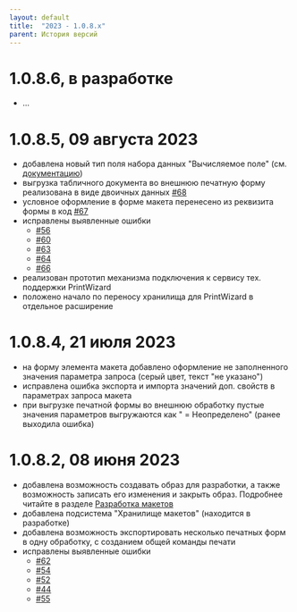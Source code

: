 ```yaml
---
layout: default
title:  "2023 - 1.0.8.х"
parent: История версий
---
```


# 1.0.8.6, в разработке

* ...

# 1.0.8.5, 09 августа 2023

* добавлена новый тип поля набора данных "Вычисляемое поле" (см. [документацию](https://vandalsvq.github.io/printwizard/docs/guide/ch_01_02.html#Поля-набора-данных))
* выгрузка табличного документа во внешнюю печатную форму реализована в виде двоичных данных [#68](https://github.com/vandalsvq/printwizard/issues/68)
* условное оформление в форме макета перенесено из реквизита формы в код [#67](https://github.com/vandalsvq/printwizard/issues/67)
* исправлены выявленные ошибки
  * [#56](https://github.com/vandalsvq/printwizard/issues/56)
  * [#60](https://github.com/vandalsvq/printwizard/issues/60)
  * [#63](https://github.com/vandalsvq/printwizard/issues/63)
  * [#64](https://github.com/vandalsvq/printwizard/issues/64)
  * [#66](https://github.com/vandalsvq/printwizard/issues/66)
* реализован прототип механизма подключения к сервису тех. поддержки PrintWizard
* положено начало по переносу хранилища для PrintWizard в отдельное расширение

# 1.0.8.4, 21 июля 2023

* на форму элемента макета добавлено оформление не заполненного значения параметра запроса (серый цвет, текст "не указано")
* исправлена ошибка экспорта и импорта значений доп. свойств в параметрах запроса макета
* при выгрузке печатной формы во внешнюю обработку пустые значения параметров выгружаются как " = Неопределено" (ранее выходила ошибка)

# 1.0.8.2, 08 июня 2023

* добавлена возможность создавать образ для разработки, а также возможность записать его изменения и закрыть образ. Подробнее читайте в разделе [Разработка макетов](develop.md)
* добавлена подсистема "Хранилище макетов" (находится в разработке)
* добавлена возможность экспортировать несколько печатных форм в одну обработку, с созданием общей команды печати
* исправлены выявленные ошибки
  * [#62](https://github.com/vandalsvq/printwizard/issues/62)
  * [#54](https://github.com/vandalsvq/printwizard/issues/54)
  * [#52](https://github.com/vandalsvq/printwizard/issues/52)
  * [#44](https://github.com/vandalsvq/printwizard/issues/44)
  * [#55](https://github.com/vandalsvq/printwizard/issues/55)